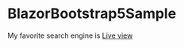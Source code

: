 # BlazorBootstrap5Sample
My favorite search engine is [Live view](https://sergeydavidovich.github.io/BlazorBootstrap5Sample/})
